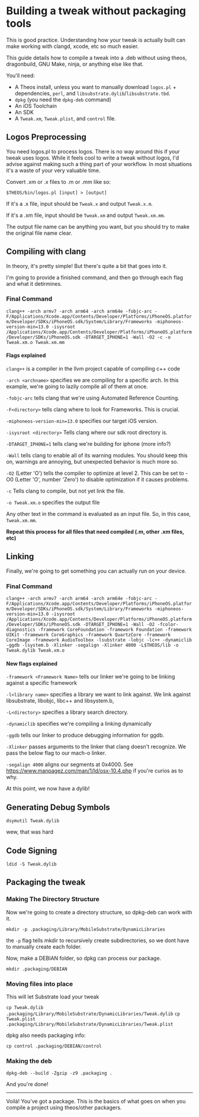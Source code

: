# Building a tweak without packaging tools

This is good practice. Understanding how your tweak is actually built can make working with clangd, xcode, etc so much easier. 

This guide details how to compile a tweak into a .deb without using theos, dragonbuild, GNU Make, ninja, or anything else like that.

You'll need: 
* A Theos install, unless you want to manually download `logos.pl` + dependencies, `perl`, and `libsubstrate.dylib`/`libsubstrate.tbd`.
* `dpkg` (you need the `dpkg-deb` command)
* An iOS Toolchain
* An SDK
* A `Tweak.xm`, `Tweak.plist`, and `control` file.

## Logos Preprocessing

You need logos.pl to process logos. There is no way around this if your tweak uses logos. While it feels cool to write a tweak without logos, I'd advise against making such a thing part of your workflow. In most situations it's a waste of your very valuable time. 

Convert .xm or .x files to .m or .mm like so:

`$THEOS/bin/logos.pl [input] > [output]`

If it's a .x file, input should be `Tweak.x` and output `Tweak.x.m`.

If it's a .xm file, input should be `Tweak.xm` and output `Tweak.xm.mm`. 

The output file name can be anything you want, but you should try to make the original file name clear. 

## Compiling with clang

In theory, it's pretty simple! But there's quite a bit that goes into it. 

I'm going to provide a finished command, and then go through each flag and what it detirmines.

### Final Command

`clang++ -arch armv7 -arch arm64 -arch arm64e -fobjc-arc -F/Applications/Xcode.app/Contents/Developer/Platforms/iPhoneOS.platform/Developer/SDKs/iPhoneOS.sdk/System/Library/Frameworks -miphoneos-version-min=13.0 -isysroot /Applications/Xcode.app/Contents/Developer/Platforms/iPhoneOS.platform/Developer/SDKs/iPhoneOS.sdk -DTARGET_IPHONE=1 -Wall -O2 -c -o Tweak.xm.o Tweak.xm.mm `

#### Flags explained

`clang++` is a compiler in the llvm project capable of compiling c++ code

`-arch <archname>` specifies we are compiling for a specific arch. In this example, we're going to lazily compile all of them at once. 

`-fobjc-arc` tells clang that we're using Automated Reference Counting. 

`-F<directory>` tells clang where to look for Frameworks. This is crucial. 

`-miphoneos-version-min=13.0` specifies our target iOS version.

`-isysroot <directory>` Tells clang where our sdk root directory is. 

`-DTARGET_IPHONE=1` tells clang we're building for iphone (more info?)

`-Wall` tells clang to enable all of its warning modules. You should keep this on, warnings are annoying, but unexpected behavior is much more so. 

`-O2` (Letter 'O') tells the compiler to optimize at level 2. This can be set to -O0 (Letter 'O', number 'Zero') to disable optimization if it causes problems.

`-c` Tells clang to compile, but not yet link the file. 

`-o Tweak.xm.o` specifies the output file

Any other text in the command is evaluated as an input file. So, in this case, `Tweak.xm.mm`. 

**Repeat this process for all files that need compiled (.m, other .xm files, etc)**

## Linking

Finally, we're going to get something you can actually run on your device. 

### Final Command

`clang++ -arch armv7 -arch arm64 -arch arm64e -fobjc-arc -F/Applications/Xcode.app/Contents/Developer/Platforms/iPhoneOS.platform/Developer/SDKs/iPhoneOS.sdk/System/Library/Frameworks -miphoneos-version-min=13.0 -isysroot /Applications/Xcode.app/Contents/Developer/Platforms/iPhoneOS.platform/Developer/SDKs/iPhoneOS.sdk -DTARGET_IPHONE=1 -Wall -O2 -fcolor-diagnostics -framework CoreFoundation -framework Foundation -framework UIKit -framework CoreGraphics -framework QuartzCore -framework CoreImage -framework AudioToolbox -lsubstrate -lobjc -lc++ -dynamiclib -ggdb -lsystem.b -Xlinker -segalign -Xlinker 4000 -L$THEOS/lib -o Tweak.dylib Tweak.xm.o`

#### New flags explained 

`-framework <Framework Name>` tells our linker we're going to be linking against a specific framework

`-l<library name>` specifies a library we want to link against. We link against libsubstrate, libobjc, libc++ and libsystem.b, 

`-L<directory>` specifies a library search directory.

`-dynamiclib` specifies we're compiling a linking dynamically 

`-ggdb` tells our linker to produce debugging information for ggdb.

`-Xlinker` passes arguments to the linker that clang doesn't recognize. We pass the below flag to our mach-o linker.

`-segalign 4000` aligns our segments at 0x4000. See https://www.manpagez.com/man/1/ld/osx-10.4.php if you're curios as to why. 

At this point, we now have a dylib!

## Generating Debug Symbols

`dsymutil Tweak.dylib`

wew, that was hard

## Code Signing

`ldid -S Tweak.dylib`

## Packaging the tweak

### Making The Directory Structure

Now we're going to create a directory structure, so dpkg-deb can work with it. 

`mkdir -p .packaging/Library/MobileSubstrate/DynamicLibraries`

the `-p` flag tells mkdir to recursively create subdirectories, so we dont have to manually create each folder.

Now, make a DEBIAN folder, so dpkg can process our package.

`mkdir .packaging/DEBIAN`

### Moving files into place

This will let Substrate load your tweak

`cp Tweak.dylib .packaging/Library/MobileSubstrate/DynamicLibraries/Tweak.dylib`
`cp Tweak.plist .packaging/Library/MobileSubstrate/DynamicLibraries/Tweak.plist`

dpkg also needs packaging info:

`cp control .packaging/DEBIAN/control`

### Making the deb

`dpkg-deb --build -Zgzip -z9 .packaging .`

And you're done!

---

Voilà! You've got a package. This is the basics of what goes on when you compile a project using theos/other packagers. 